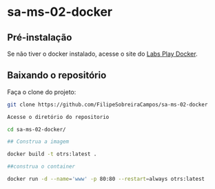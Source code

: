 # sa-ms-02-docker

## Pré-instalação

Se não tiver o docker instalado, acesse o site do [Labs Play Docker](https://labs.play-with-docker.com/).

## Baixando o repositório

Faça o clone do projeto:

```bash
git clone https://github.com/FilipeSobreiraCampos/sa-ms-02-docker

Acesse o diretório do repositorio

cd sa-ms-02-docker/

## Construa a imagem

docker build -t otrs:latest .

##construa o container

docker run -d --name='www' -p 80:80 --restart=always otrs:latest



